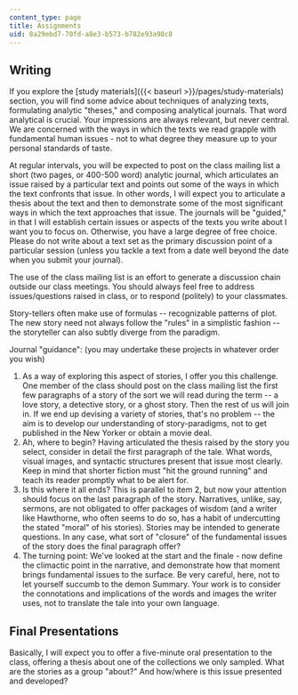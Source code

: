 ```yaml
---
content_type: page
title: Assignments
uid: 8a29ebd7-70fd-a8e3-b573-b782e93a98c8
---
```


Writing
-------

If you explore the [study materials]({{< baseurl >}}/pages/study-materials) section, you will find some advice about techniques of analyzing texts, formulating analytic "theses," and composing analytical journals. That word analytical is crucial. Your impressions are always relevant, but never central. We are concerned with the ways in which the texts we read grapple with fundamental human issues - not to what degree they measure up to your personal standards of taste.

At regular intervals, you will be expected to post on the class mailing list a short (two pages, or 400-500 word) analytic journal, which articulates an issue raised by a particular text and points out some of the ways in which the text confronts that issue. In other words, I will expect you to articulate a thesis about the text and then to demonstrate some of the most significant ways in which the text approaches that issue. The journals will be "guided," in that I will establish certain issues or aspects of the texts you write about I want you to focus on. Otherwise, you have a large degree of free choice. Please do not write about a text set as the primary discussion point of a particular session (unless you tackle a text from a date well beyond the date when you submit your journal).

The use of the class mailing list is an effort to generate a discussion chain outside our class meetings. You should always feel free to address issues/questions raised in class, or to respond (politely) to your classmates.

Story-tellers often make use of formulas -- recognizable patterns of plot. The new story need not always follow the "rules" in a simplistic fashion -- the storyteller can also subtly diverge from the paradigm.

Journal "guidance": (you may undertake these projects in whatever order you wish)

1.  As a way of exploring this aspect of stories, I offer you this challenge. One member of the class should post on the class mailing list the first few paragraphs of a story of the sort we will read during the term -- a love story, a detective story, or a ghost story. Then the rest of us will join in. If we end up devising a variety of stories, that's no problem -- the aim is to develop our understanding of story-paradigms, not to get published in the New Yorker or obtain a movie deal.
2.  Ah, where to begin? Having articulated the thesis raised by the story you select, consider in detail the first paragraph of the tale. What words, visual images, and syntactic structures present that issue most clearly. Keep in mind that shorter fiction must "hit the ground running" and teach its reader promptly what to be alert for.
3.  Is this where it all ends? This is parallel to item 2, but now your attention should focus on the last paragraph of the story. Narratives, unlike, say, sermons, are not obligated to offer packages of wisdom (and a writer like Hawthorne, who often seems to do so, has a habit of undercutting the stated "moral" of his stories). Stories may be intended to generate questions. In any case, what sort of "closure" of the fundamental issues of the story does the final paragraph offer?
4.  The turning point: We've looked at the start and the finale - now define the climactic point in the narrative, and demonstrate how that moment brings fundamental issues to the surface. Be very careful, here, not to let yourself succumb to the demon Summary. Your work is to consider the connotations and implications of the words and images the writer uses, not to translate the tale into your own language.

Final Presentations
-------------------

Basically, I will expect you to offer a five-minute oral presentation to the class, offering a thesis about one of the collections we only sampled. What are the stories as a group "about?" And how/where is this issue presented and developed?
